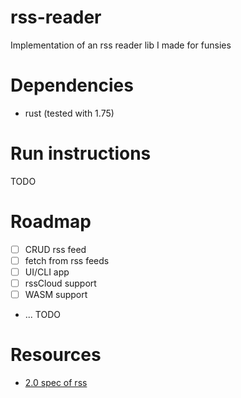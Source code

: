 # rss-reader
Implementation of an rss reader lib I made for funsies

# Dependencies

- rust (tested with 1.75)

# Run instructions

TODO

# Roadmap

- [ ] CRUD rss feed
- [ ] fetch from rss feeds
- [ ] UI/CLI app
- [ ] rssCloud support
- [ ] WASM support
- ... TODO

# Resources

- [2.0 spec of rss](https://www.rssboard.org/rss-specification)

